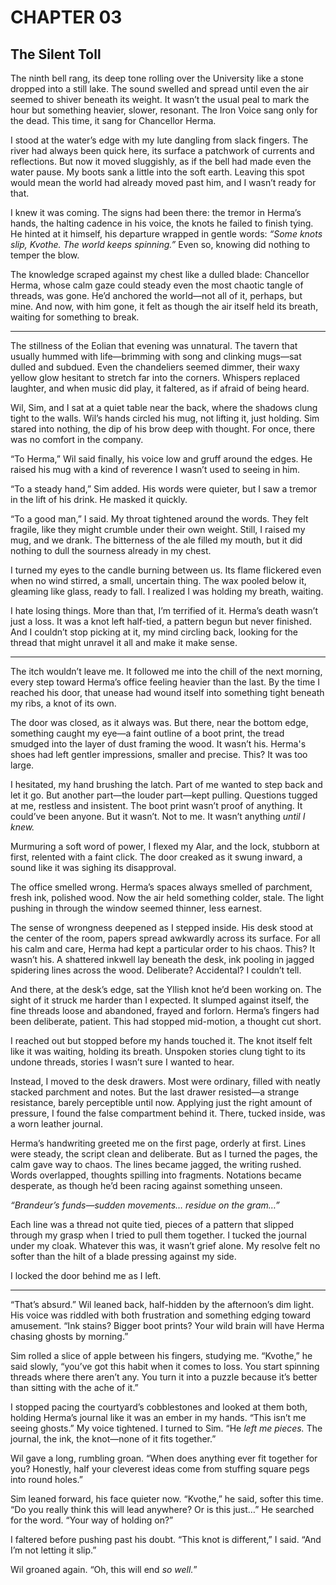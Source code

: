 # CHAPTER 03

## The Silent Toll  

The ninth bell rang, its deep tone rolling over the University like a stone dropped into a still lake. The sound swelled and spread until even the air seemed to shiver beneath its weight. It wasn’t the usual peal to mark the hour but something heavier, slower, resonant. The Iron Voice sang only for the dead. This time, it sang for Chancellor Herma.  

I stood at the water’s edge with my lute dangling from slack fingers. The river had always been quick here, its surface a patchwork of currents and reflections. But now it moved sluggishly, as if the bell had made even the water pause. My boots sank a little into the soft earth. Leaving this spot would mean the world had already moved past him, and I wasn’t ready for that.  

I knew it was coming. The signs had been there: the tremor in Herma’s hands, the halting cadence in his voice, the knots he failed to finish tying. He hinted at it himself, his departure wrapped in gentle words: *“Some knots slip, Kvothe. The world keeps spinning.”* Even so, knowing did nothing to temper the blow.  

The knowledge scraped against my chest like a dulled blade: Chancellor Herma, whose calm gaze could steady even the most chaotic tangle of threads, was gone. He’d anchored the world—not all of it, perhaps, but mine. And now, with him gone, it felt as though the air itself held its breath, waiting for something to break.  

***

The stillness of the Eolian that evening was unnatural. The tavern that usually hummed with life—brimming with song and clinking mugs—sat dulled and subdued. Even the chandeliers seemed dimmer, their waxy yellow glow hesitant to stretch far into the corners. Whispers replaced laughter, and when music did play, it faltered, as if afraid of being heard.  

Wil, Sim, and I sat at a quiet table near the back, where the shadows clung tight to the walls. Wil’s hands circled his mug, not lifting it, just holding. Sim stared into nothing, the dip of his brow deep with thought. For once, there was no comfort in the company.  

“To Herma,” Wil said finally, his voice low and gruff around the edges. He raised his mug with a kind of reverence I wasn’t used to seeing in him.  

“To a steady hand,” Sim added. His words were quieter, but I saw a tremor in the lift of his drink. He masked it quickly.  

“To a good man,” I said. My throat tightened around the words. They felt fragile, like they might crumble under their own weight. Still, I raised my mug, and we drank. The bitterness of the ale filled my mouth, but it did nothing to dull the sourness already in my chest.  

I turned my eyes to the candle burning between us. Its flame flickered even when no wind stirred, a small, uncertain thing. The wax pooled below it, gleaming like glass, ready to fall. I realized I was holding my breath, waiting.  

I hate losing things. More than that, I’m terrified of it. Herma’s death wasn’t just a loss. It was a knot left half-tied, a pattern begun but never finished. And I couldn’t stop picking at it, my mind circling back, looking for the thread that might unravel it all and make it make sense.   

***

The itch wouldn’t leave me. It followed me into the chill of the next morning, every step toward Herma’s office feeling heavier than the last. By the time I reached his door, that unease had wound itself into something tight beneath my ribs, a knot of its own.  

The door was closed, as it always was. But there, near the bottom edge, something caught my eye—a faint outline of a boot print, the tread smudged into the layer of dust framing the wood. It wasn’t his. Herma's shoes had left gentler impressions, smaller and precise. This? It was too large.  

I hesitated, my hand brushing the latch. Part of me wanted to step back and let it go. But another part—the louder part—kept pulling. Questions tugged at me, restless and insistent. The boot print wasn’t proof of anything. It could’ve been anyone. But it wasn’t. Not to me. It wasn’t anything *until I knew.*  

Murmuring a soft word of power, I flexed my Alar, and the lock, stubborn at first, relented with a faint click. The door creaked as it swung inward, a sound like it was sighing its disapproval.  

The office smelled wrong. Herma’s spaces always smelled of parchment, fresh ink, polished wood. Now the air held something colder, stale. The light pushing in through the window seemed thinner, less earnest.  

The sense of wrongness deepened as I stepped inside. His desk stood at the center of the room, papers spread awkwardly across its surface. For all his calm and care, Herma had kept a particular order to his chaos. This? It wasn’t his. A shattered inkwell lay beneath the desk, ink pooling in jagged spidering lines across the wood. Deliberate? Accidental? I couldn’t tell.  

And there, at the desk’s edge, sat the Yllish knot he’d been working on. The sight of it struck me harder than I expected. It slumped against itself, the fine threads loose and abandoned, frayed and forlorn. Herma’s fingers had been deliberate, patient. This had stopped mid-motion, a thought cut short.  

I reached out but stopped before my hands touched it. The knot itself felt like it was waiting, holding its breath. Unspoken stories clung tight to its undone threads, stories I wasn’t sure I wanted to hear.  

Instead, I moved to the desk drawers. Most were ordinary, filled with neatly stacked parchment and notes. But the last drawer resisted—a strange resistance, barely perceptible until now. Applying just the right amount of pressure, I found the false compartment behind it. There, tucked inside, was a worn leather journal.  

Herma’s handwriting greeted me on the first page, orderly at first. Lines were steady, the script clean and deliberate. But as I turned the pages, the calm gave way to chaos. The lines became jagged, the writing rushed. Words overlapped, thoughts spilling into fragments. Notations became desperate, as though he’d been racing against something unseen.  

*“Brandeur’s funds—sudden movements… residue on the gram…”*  

Each line was a thread not quite tied, pieces of a pattern that slipped through my grasp when I tried to pull them together. I tucked the journal under my cloak. Whatever this was, it wasn’t grief alone. My resolve felt no softer than the hilt of a blade pressing against my side.  

I locked the door behind me as I left.  

***

“That’s absurd.” Wil leaned back, half-hidden by the afternoon’s dim light. His voice was riddled with both frustration and something edging toward amusement. “Ink stains? Bigger boot prints? Your wild brain will have Herma chasing ghosts by morning.”  

Sim rolled a slice of apple between his fingers, studying me. “Kvothe,” he said slowly, “you’ve got this habit when it comes to loss. You start spinning threads where there aren’t any. You turn it into a puzzle because it’s better than sitting with the ache of it.”  

I stopped pacing the courtyard’s cobblestones and looked at them both, holding Herma’s journal like it was an ember in my hands. “This isn’t me seeing ghosts.” My voice tightened. I turned to Sim. “He *left me pieces.* The journal, the ink, the knot—none of it fits together.”  

Wil gave a long, rumbling groan. “When does anything ever fit together for you? Honestly, half your cleverest ideas come from stuffing square pegs into round holes.”  

Sim leaned forward, his face quieter now. “Kvothe,” he said, softer this time. “Do you really think this will lead anywhere? Or is this just…” He searched for the word. “Your way of holding on?”  

I faltered before pushing past his doubt. “This knot is different,” I said. “And I’m not letting it slip.”  

Wil groaned again. “Oh, this will end *so well.*”
